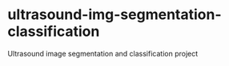 # ultrasound-img-segmentation-classification
Ultrasound image segmentation and classification project
